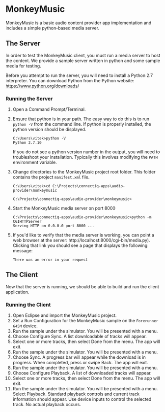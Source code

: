 # MonkeyMusic

MonkeyMusic is a basic audio content provider app implementation and includes a simple python-based media server.

## The Server

In order to test the MonkeyMusic client, you must run a media server to host the content. We provide a sample server written in python and some sample media for testing.

Before you attempt to run the server, you will need to install a Python 2.7 interpreter. You can download Python from the Python website: https://www.python.org/downloads/

### Running the Server

1. Open a Command Prompt/Terminal.
2. Ensure that python is in your path. The easy way to do this is to run `python -V` from the command line. If python is properly installed, the python version should be displayed.

    ```
    C:\Users\vitek>python -V
    Python 2.7.10
    ```

    If you do not see a python version number in the output, you will need to troubleshoot your installation. Typically this involves modifying the `PATH` environment variable.

3. Change directories to the MonkeyMusic project root folder. This folder
    contains the project `manifest.xml` file.

    ```
    C:\Users\vitek>cd C:\Projects\connectiq-apps\audio-provider\monkeymusic

    C:\Projects\connectiq-apps\audio-provider\monkeymusic>
    ```

4. Start the MonkeyMusic media server on port 8000

    ```
    C:\Projects\connectiq-apps\audio-provider\monkeymusic>python -m CGIHTTPServer
    Serving HTTP on 0.0.0.0 port 8000 ...
    ```

5. If you'd like to verify that the media server is working, you can point a web browser at the server: http://localhost:8000/cgi-bin/media.py). Clicking that link you should see a page that displays the following message:

    ```
    There was an error in your request
    ```

## The Client

Now that the server is running, we should be able to build and run the client application.

### Running the Client

1. Open Eclipse and import the MonkeyMusic project.
2. Set a Run Configuration for the MonkeyMusic sample on the `Forerunner 645M` device.
3. Run the sample under the simulator. You will be presented with a menu.
4. Choose Configure Sync. A list downloadable of tracks will appear.
5. Select one or more tracks, then select Done from the menu. The app will exit.
6. Run the sample under the simulator. You will be presented with a menu.
7. Choose Sync. A progress bar will appear while the download is in progress. When completed, press or swipe Back. The app will exit.
8. Run the sample under the simulator. You will be presented with a menu.
9. Choose Configure Playback. A list of downloaded tracks will appear.
10. Select one or more tracks, then select Done from the menu. The app will exit.
11. Run the sample under the simulator. You will be presented with a menu. Select Playback. Standard playback controls and current track information should appear. Use device inputs to control the selected track. No actual playback occurs.
